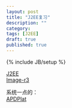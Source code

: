 ```yaml
---
layout: post
title: "J2EE复习"
description: ""
category: 
tags: [J2EE]
draft: true
published: true
---
```

{% include JB/setup %}

[J2EE](https://github.com/gongdongdong/j2ee_project)  
[Image-r3]()  

系统一点的：  
[APDPlat](https://github.com/ysc/APDPlat)  
